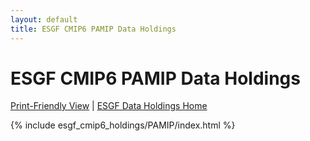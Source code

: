 ```yaml
---
layout: default
title: ESGF CMIP6 PAMIP Data Holdings
---
```


# ESGF CMIP6 PAMIP Data Holdings

[Print-Friendly View](print_view.html)  \|  [ESGF Data Holdings Home](../)

{% include esgf_cmip6_holdings/PAMIP/index.html %}
